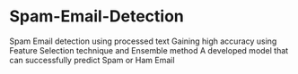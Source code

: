 # Spam-Email-Detection
Spam Email detection using processed text
Gaining high accuracy using Feature Selection technique and Ensemble method
A developed model that can successfully predict Spam or Ham Email
